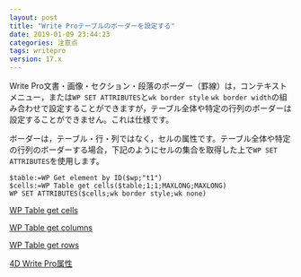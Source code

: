 ```yaml
---
layout: post
title: "Write Proテーブルのボーダーを設定する"
date: 2019-01-09 23:44:23
categories: 注意点 
tags: writepro
version: 17.x
---
```


Write Pro文書・画像・セクション・段落のボーダー（罫線）は，コンテキストメニュー，または``WP SET ATTRIBUTES``と``wk border style`` ``wk border width``の組み合わせで設定することができますが，テーブル全体や特定の行列のボーダーは設定することができません。これは仕様です。

ボーダーは，テーブル・行・列ではなく，セルの属性です。テーブル全体や特定の行列のボーダーする場合，下記のようにセルの集合を取得した上で``WP SET ATTRIBUTES``を使用します。

```
$table:=WP Get element by ID($wp;"t1")
$cells:=WP Table get cells($table;1;1;MAXLONG;MAXLONG)
WP SET ATTRIBUTES($cells;wk border style;wk none)
```

<i class="fa fa-external-link" aria-hidden="true"></i> [WP Table get cells](https://doc.4d.com/4Dv17/4D/17/WP-Table-get-cells.301-3726294.ja.html)

<i class="fa fa-external-link" aria-hidden="true"></i> [WP Table get columns](https://doc.4d.com/4Dv17/4D/17/WP-Table-get-columns.301-3726293.ja.html)

<i class="fa fa-external-link" aria-hidden="true"></i> [WP Table get rows](https://doc.4d.com/4Dv17/4D/17/WP-Table-get-rows.301-3726292.ja.html)

<i class="fa fa-external-link" aria-hidden="true"></i> [4D Write Pro属性](https://doc.4d.com/4Dv17/4D/17/4D-Write-Pro-Attributes.300-3726323.ja.html)
